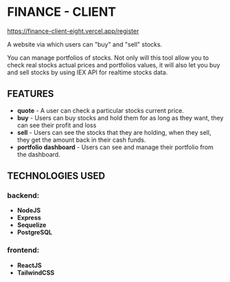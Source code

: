 # FINANCE - CLIENT

https://finance-client-eight.vercel.app/register

A website via which users can "buy" and "sell" stocks.

You can manage portfolios of stocks. Not only will this tool allow you to check real stocks actual prices and portfolios values, it will also let you buy and sell stocks by using IEX API for realtime stocks data.

## FEATURES

- **quote** - A user can check a particular stocks current price.
- **buy** - Users can buy stocks and hold them for as long as they want, they can see their profit and loss
- **sell** - Users can see the stocks that they are holding, when they sell, they get the amount back in their cash funds.
- **portfolio dashboard** - Users can see and manage their portfolio from the dashboard.
<!-- * **history** -  -->

## TECHNOLOGIES USED

### backend:

- **NodeJS**
- **Express**
- **Sequelize**
- **PostgreSQL**

### frontend:

- **ReactJS**
- **TailwindCSS**
